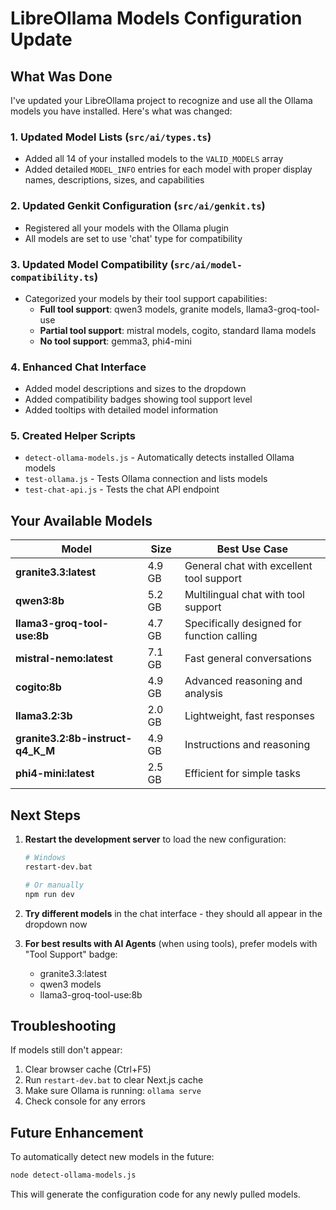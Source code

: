 # LibreOllama Models Configuration Update

## What Was Done

I've updated your LibreOllama project to recognize and use all the Ollama models you have installed. Here's what was changed:

### 1. Updated Model Lists (`src/ai/types.ts`)
- Added all 14 of your installed models to the `VALID_MODELS` array
- Added detailed `MODEL_INFO` entries for each model with proper display names, descriptions, sizes, and capabilities

### 2. Updated Genkit Configuration (`src/ai/genkit.ts`)
- Registered all your models with the Ollama plugin
- All models are set to use 'chat' type for compatibility

### 3. Updated Model Compatibility (`src/ai/model-compatibility.ts`)
- Categorized your models by their tool support capabilities:
  - **Full tool support**: qwen3 models, granite models, llama3-groq-tool-use
  - **Partial tool support**: mistral models, cogito, standard llama models
  - **No tool support**: gemma3, phi4-mini

### 4. Enhanced Chat Interface
- Added model descriptions and sizes to the dropdown
- Added compatibility badges showing tool support level
- Added tooltips with detailed model information

### 5. Created Helper Scripts
- `detect-ollama-models.js` - Automatically detects installed Ollama models
- `test-ollama.js` - Tests Ollama connection and lists models
- `test-chat-api.js` - Tests the chat API endpoint

## Your Available Models

| Model | Size | Best Use Case |
|-------|------|---------------|
| **granite3.3:latest** | 4.9 GB | General chat with excellent tool support |
| **qwen3:8b** | 5.2 GB | Multilingual chat with tool support |
| **llama3-groq-tool-use:8b** | 4.7 GB | Specifically designed for function calling |
| **mistral-nemo:latest** | 7.1 GB | Fast general conversations |
| **cogito:8b** | 4.9 GB | Advanced reasoning and analysis |
| **llama3.2:3b** | 2.0 GB | Lightweight, fast responses |
| **granite3.2:8b-instruct-q4_K_M** | 4.9 GB | Instructions and reasoning |
| **phi4-mini:latest** | 2.5 GB | Efficient for simple tasks |

## Next Steps

1. **Restart the development server** to load the new configuration:
   ```bash
   # Windows
   restart-dev.bat
   
   # Or manually
   npm run dev
   ```

2. **Try different models** in the chat interface - they should all appear in the dropdown now

3. **For best results with AI Agents** (when using tools), prefer models with "Tool Support" badge:
   - granite3.3:latest
   - qwen3 models
   - llama3-groq-tool-use:8b

## Troubleshooting

If models still don't appear:
1. Clear browser cache (Ctrl+F5)
2. Run `restart-dev.bat` to clear Next.js cache
3. Make sure Ollama is running: `ollama serve`
4. Check console for any errors

## Future Enhancement

To automatically detect new models in the future:
```bash
node detect-ollama-models.js
```

This will generate the configuration code for any newly pulled models.
